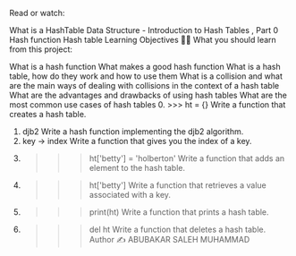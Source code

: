 Read or watch:

What is a HashTable Data Structure - Introduction to Hash Tables , Part 0
Hash function
Hash table
Learning Objectives 👨‍💻
What you should learn from this project:

What is a hash function
What makes a good hash function
What is a hash table, how do they work and how to use them
What is a collision and what are the main ways of dealing with collisions in the context of a hash table
What are the advantages and drawbacks of using hash tables
What are the most common use cases of hash tables
0. >>> ht = {}
Write a function that creates a hash table.
1. djb2
Write a hash function implementing the djb2 algorithm.
2. key -> index
Write a function that gives you the index of a key.
3. >>> ht['betty'] = 'holberton'
Write a function that adds an element to the hash table.
4. >>> ht['betty']
Write a function that retrieves a value associated with a key.
5. >>> print(ht)
Write a function that prints a hash table.
6. >>> del ht
Write a function that deletes a hash table.
Author ✍️
ABUBAKAR SALEH MUHAMMAD
